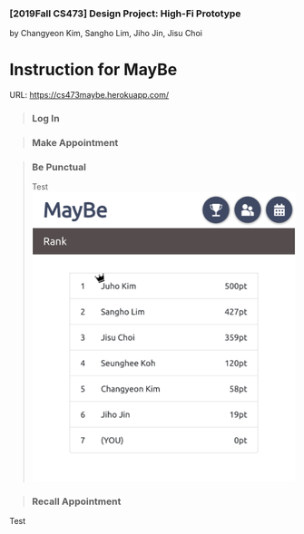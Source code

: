### [2019Fall CS473] <b>Design Project: High-Fi Prototype</b><br>
by Changyeon Kim, Sangho Lim, Jiho Jin, Jisu Choi
# Instruction for <b>MayBe</b>

URL: https://cs473maybe.herokuapp.com/

>### <b>Log In</b>
>

>### <b>Make Appointment</b>
>

>### <b>Be Punctual</b>
> Test
> <img src="./screenshots/reward_0.png"/>

>### <b>Recall Appointment</b>
Test